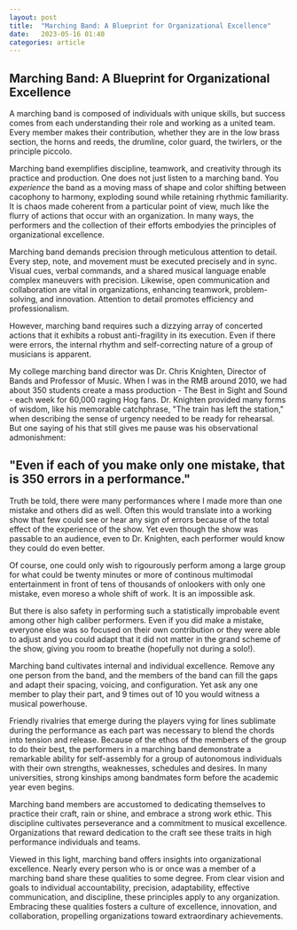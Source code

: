 ```yaml
---
layout: post
title:  "Marching Band: A Blueprint for Organizational Excellence"
date:   2023-05-16 01:40
categories: article
---
```


## Marching Band: A Blueprint for Organizational Excellence

A marching band is composed of individuals with unique skills, but success comes from each understanding their role and working as a united team. Every member makes their contribution, whether they are in the low brass section, the horns and reeds, the drumline, color guard, the twirlers, or the principle piccolo.

Marching band exemplifies discipline, teamwork, and creativity through its practice and production. One does not just listen to a marching band. You *experience* the band as a moving mass of shape and color shifting between cacophony to harmony, exploding sound while retaining rhythmic familiarity. It is chaos made coherent from a particular point of view, much like the flurry of actions that occur with an organization. In many ways, the performers and the collection of their efforts embodyies the principles of organizational excellence. 

Marching band demands precision through meticulous attention to detail. Every step, note, and movement must be executed precisely and in sync. Visual cues, verbal commands, and a shared musical language enable complex maneuvers with precision. Likewise, open communication and collaboration are vital in organizations, enhancing teamwork, problem-solving, and innovation. Attention to detail promotes efficiency and professionalism.

However, marching band requires such a dizzying array of concerted actions that it exhibits a robust anti-fragility in its execution. Even if there were errors, the internal rhythm and self-correcting nature of a group of musicians is apparent.

My college marching band director was Dr. Chris Knighten, Director of Bands and Professor of Music. When I was in the RMB around 2010, we had about 350 students create a mass production - The Best in Sight and Sound - each week for 60,000 raging Hog fans. Dr. Knighten provided many forms of wisdom, like his memorable catchphrase, "The train has left the station," when describing the sense of urgency needed to be ready for rehearsal. But one saying of his that still gives me pause was his observational admonishment:

## "Even if each of you make only one mistake, that is 350 errors in a performance."

Truth be told, there were many performances where I made more than one mistake and others did as well. Often this would translate into a working show that few could see or hear any sign of errors because of the total effect of the experience of the show. Yet even though the show was passable to an audience, even to Dr. Knighten, each performer would know they could do even better.

Of course, one could only wish to rigourously perform among a large group for what could be twenty minutes or more of continous multimodal entertainment in front of tens of thousands of onlookers with only one mistake, even moreso a whole shift of work. It is an impossible ask.

But there is also safety in performing such a statistically improbable event among other high caliber performers. Even if you did make a mistake, everyone else was so focused on their own contribution or they were able to adjust and you could adapt that it did not matter in the grand scheme of the show, giving you room to breathe (hopefully not during a solo!).

Marching band cultivates internal and individual excellence. Remove any one person from the band, and the members of the band can fill the gaps and adapt their spacing, voicing, and configuration. Yet ask any one member to play their part, and 9 times out of 10 you would witness a musical powerhouse.

Friendly rivalries that emerge during the players vying for lines sublimate during the performance as each part was necessary to blend the chords into tension and release. Because of the ethos of the members of the group to do their best, the performers in a marching band demonstrate a remarkable ability for self-assembly for a group of autonomous individuals with their own strengths, weaknesses, schedules and desires. In many universities, strong kinships among bandmates form before the academic year even begins.

Marching band members are accustomed to dedicating themselves to practice their craft, rain or shine, and embrace a strong work ethic. This discipline cultivates perseverance and a commitment to musical excellence. Organizations that reward dedication to the craft see these traits in high performance individuals and teams.

Viewed in this light, marching band offers insights into organizational excellence. Nearly every person who is or once was a member of a marching band share these qualities to some degree. From clear vision and goals to individual accountability, precision, adaptability, effective communication, and discipline, these principles apply to any organization. Embracing these qualities fosters a culture of excellence, innovation, and collaboration, propelling organizations toward extraordinary achievements.
